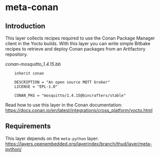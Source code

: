 # meta-conan

Introduction
------------

This layer collects recipes required to use the Conan Package Manager client in the Yocto builds.
With this layer you can write simple Bitbake recipes to retrieve and deploy Conan packages from an Artifactory repository.

*conan-mosquitto_1.4.15.bb*
```
    inherit conan

    DESCRIPTION = "An open source MQTT broker"
    LICENSE = "EPL-1.0"

    CONAN_PKG = "mosquitto/1.4.15@bincrafters/stable"
````

Read how to use this layer in the Conan documentation: https://docs.conan.io/en/latest/integrations/cross_platform/yocto.html

Requirements
------------

This layer depends on the `meta-python` layer: https://layers.openembedded.org/layerindex/branch/thud/layer/meta-python/
